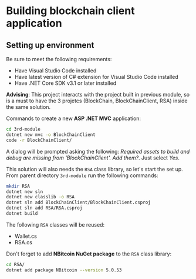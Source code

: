 # Building blockchain client application

## Setting up environment

Be sure to meet  the following requirements:

- Have Visual Studio Code installed
- Have latest version of C# extension for Visual Studio Code installed
- Have .NET Core SDK v3.1 or later installed

__Advising__: This project interacts with the project built in previous module, so is a must to have the 3 projetcs (BlockChain, BlockChainClient, RSA) inside the same solution.

Commands to create a new __ASP .NET MVC__ application:

```bash
cd 3rd-module
dotnet new mvc -o BlockChainClient
code -r BlockChainClient/
```

A dialog will be prompted asking the following: *Required assets to build and debug are missing from 'BlockChainClient'. Add them?*. Just select *Yes*.

This solution will also needs the `RSA` class library, so let's start the set up. From parent directory `3rd-module` run the following commands:

```bash
mkdir RSA
dotnet new sln
dotnet new classlib -o RSA
dotnet sln add BlockChainClient/BlockChainClient.csproj
dotnet sln add RSA/RSA.csproj
dotnet build
```

The following `RSA` classes will be reused:

- Wallet.cs
- RSA.cs

Don't forget to add __NBitcoin NuGet package__ to the `RSA` class library:

```bash
cd RSA/
dotnet add package NBitcoin --version 5.0.53
```
